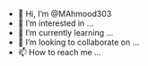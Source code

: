 - 👋 Hi, I’m @MAhmood303
- 👀 I’m interested in ...
- 🌱 I’m currently learning ...
- 💞️ I’m looking to collaborate on ...
- 📫 How to reach me ...

<!---
MAhmood303/MAhmood303 is a ✨ special ✨ repository because its `README.md` (this file) appears on your iGitHub profile.
You can click the Preview link to take a look at your changes.
--->
